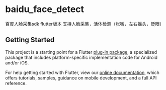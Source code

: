 # baidu_face_detect

百度人脸采集sdk flutter版本
支持人脸采集，活体检测（张嘴，左右摇头，眨眼）

## Getting Started

This project is a starting point for a Flutter
[plug-in package](https://flutter.dev/developing-packages/),
a specialized package that includes platform-specific implementation code for
Android and/or iOS.

For help getting started with Flutter, view our
[online documentation](https://flutter.dev/docs), which offers tutorials,
samples, guidance on mobile development, and a full API reference.

